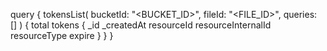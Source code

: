 query {
    tokensList(
        bucketId: "<BUCKET_ID>",
        fileId: "<FILE_ID>",
        queries: []
    ) {
        total
        tokens {
            _id
            _createdAt
            resourceId
            resourceInternalId
            resourceType
            expire
        }
    }
}
